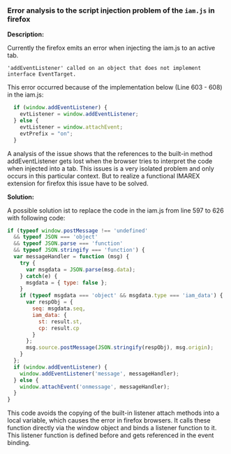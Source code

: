 ### Error analysis to the script injection problem of the `iam.js` in firefox

**Description:**

Currently the firefox emits an error when injecting the iam.js to an active tab. 

```
'addEventListener' called on an object that does not implement interface EventTarget.
```

This error occurred because of the implementation below (Line 603 - 608) in the iam.js:

```javascript 1.5
  if (window.addEventListener) {
    evtListener = window.addEventListener;
  } else {
    evtListener = window.attachEvent;
    evtPrefix = "on";
  }
```

A analysis of the issue shows that the references to the built-in method addEventListener gets lost when the browser tries to interpret the code when injected into a tab. This issues is a very isolated problem and only occurs in this particular context. But to realize a functional IMAREX extension for firefox this issue have to be solved.

**Solution:**

A possible solution ist to replace the code in the iam.js from line 597 to 626 with following code:

```javascript 1.5
if (typeof window.postMessage !== 'undefined'
  && typeof JSON === 'object'
  && typeof JSON.parse === 'function'
  && typeof JSON.stringify === 'function') {
  var messageHandler = function (msg) {
    try {
      var msgdata = JSON.parse(msg.data);
    } catch(e) {
      msgdata = { type: false };
    }
    if (typeof msgdata === 'object' && msgdata.type === 'iam_data') {
      var respObj = {
        seq: msgdata.seq,
        iam_data: {
          st: result.st,
          cp: result.cp
        }
      };
      msg.source.postMessage(JSON.stringify(respObj), msg.origin);
    }
  };
  if (window.addEventListener) {
    window.addEventListener('message', messageHandler);
  } else {
    window.attachEvent('onmessage', messageHandler);
  }
}
```

This code avoids the copying of the built-in listener attach methods into a local variable, which causes the error in firefox browsers. It calls these function directly via the window object and binds a listener function to it. This listener function is defined before and gets referenced in the event binding.
